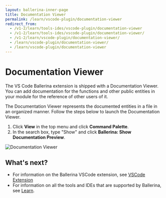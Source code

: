 ```yaml
---
layout: ballerina-inner-page
title: Documentation Viewer
permalink: /learn/vscode-plugin/documentation-viewer
redirect_from:
  - /v1-2/learn/tools-ides/vscode-plugin/documentation-viewer
  - /v1-2/learn/tools-ides/vscode-plugin/documentation-viewer/
  - /v1-2/learn/vscode-plugin/documentation-viewer/
  - /learn/vscode-plugin/documentation-viewer/
  - /learn/vscode-plugin/documentation-viewer
---
```


# Documentation Viewer

The VS Code Ballerina extension is shipped with a Documentation Viewer. You can add documentation for the functions and other public entities in your module for the reference of other users of it. 

The Documentation Viewer represents the documented entities in a file in an organized manner. Follow the steps below to launch the Documentation Viewer.

1. Click **View** in the top menu and click **Command Palette**.
2. In the search box, type "Show" and click **Ballerina: Show Documentation Preview**.

![Documentation Viewer](/learn/images/documentation-viewer.gif)

## What's next?

- For information on the Ballerina VSCode extension, see [VSCode Extension](/learn/vscode-plugin)
- For information on all the tools and IDEs that are supported by Ballerina, see [Learn](/v1-2/learn).

